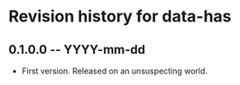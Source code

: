 # Revision history for data-has

## 0.1.0.0  -- YYYY-mm-dd

* First version. Released on an unsuspecting world.
